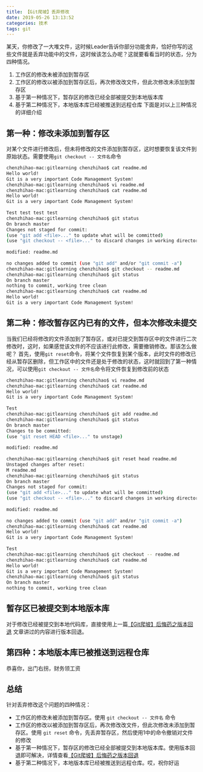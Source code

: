 ```yaml
---
title: 【Git爬坡】丢弃修改
date: 2019-05-26 13:13:52
categories: 技术
tags: git
---
```


某天，你修改了一大堆文件，这时候Leader告诉你部分功能舍弃，恰好你写的这些文件就是丢弃功能中的文件，这时候该怎么办呢？这就要看看当时的状态，分为四种情况。

1. 工作区的修改未被添加到暂存区
2. 工作区的修改以被添加到暂存区后，再次修改改文件，但此次修改未添加到暂存区
3. 基于第一种情况下，暂存区的修改已经全部被提交到本地版本库
4. 基于第二种情况下，本地版本库已经被推送到远程仓库
下面是对以上三种情况的详细介绍

## 第一种：修改未添加到暂存区
对某个文件进行修改后，但未将修改的文件添加到暂存区，这时想要恢复该文件到原始状态。需要使用`git checkout -- 文件名`命令
```bash
chenzhihao-mac:gitlearning chenzhihao$ cat readme.md
Hello world!
Git is a very important Code Management System!
chenzhihao-mac:gitlearning chenzhihao$ vi readme.md
chenzhihao-mac:gitlearning chenzhihao$ cat readme.md
Hello world!
Git is a very important Code Management System!
 
Test test test test
chenzhihao-mac:gitlearning chenzhihao$ git status
On branch master
Changes not staged for commit:
(use "git add <file>..." to update what will be committed)
(use "git checkout -- <file>..." to discard changes in working directory)
 
modified: readme.md
 
no changes added to commit (use "git add" and/or "git commit -a")
chenzhihao-mac:gitlearning chenzhihao$ git checkout -- readme.md
chenzhihao-mac:gitlearning chenzhihao$ git status
On branch master
nothing to commit, working tree clean
chenzhihao-mac:gitlearning chenzhihao$ cat readme.md
Hello world!
Git is a very important Code Management System!
```

## 第二种：修改暂存区内已有的文件，但本次修改未提交

当我们已经将修改的文件添加到了暂存区，或对已提交到暂存区中的文件进行二次修改时，这时，如果感觉该文件的不应该进行此修改，需要撤销修改。那该怎么做呢？
首先，使用`git reset`命令，将某个文件恢复到某个版本，此时文件的修改已经从暂存区删除，但工作区中的文件还是处于修改的状态，这时就回到了第一种情况，可以使用`git checkout -- 文件名`命令将文件恢复到修改前的状态

```bash
chenzhihao-mac:gitlearning chenzhihao$ vi readme.md
chenzhihao-mac:gitlearning chenzhihao$ cat readme.md
Hello world!
Git is a very important Code Management System!
 
Test
chenzhihao-mac:gitlearning chenzhihao$ git add readme.md
chenzhihao-mac:gitlearning chenzhihao$ git status
On branch master
Changes to be committed:
(use "git reset HEAD <file>..." to unstage)
 
modified: readme.md
 
chenzhihao-mac:gitlearning chenzhihao$ git reset head readme.md
Unstaged changes after reset:
M readme.md
chenzhihao-mac:gitlearning chenzhihao$ git status
On branch master
Changes not staged for commit:
(use "git add <file>..." to update what will be committed)
(use "git checkout -- <file>..." to discard changes in working directory)
 
modified: readme.md
 
no changes added to commit (use "git add" and/or "git commit -a")
chenzhihao-mac:gitlearning chenzhihao$ cat readme.md
Hello world!
Git is a very important Code Management System!
 
Test
chenzhihao-mac:gitlearning chenzhihao$ git checkout -- readme.md
chenzhihao-mac:gitlearning chenzhihao$ cat readme.md
Hello world!
Git is a very important Code Management System!
chenzhihao-mac:gitlearning chenzhihao$ git status
On branch master
nothing to commit, working tree clean
```

## 暂存区已被提交到本地版本库
对于修改已经被提交到本地代码库，直接使用上一篇[【Git爬坡】后悔药之版本回退](/2019/05/26/【Git爬坡】后悔药之版本回退/) 文章讲过的内容进行版本回退。

## 第四种：本地版本库已被推送到远程仓库
恭喜你，出门右拐，财务领工资

## 总结
针对丢弃修改这个问题的四种情况：

- 工作区的修改未被添加到暂存区。使用 `git checkout -- 文件名` 命令
- 工作区的修改以被添加到暂存区后，再次修改改文件，但此次修改未添加到暂存区。使用 `git reset` 命令，先丢弃暂存区，然后使用1中的命令撤销对文件的修改
- 基于第一种情况下，暂存区的修改已经全部被提交到本地版本库。使用版本回退即可解决，详情查看[【Git爬坡】后悔药之版本回退](/2019/05/26/【Git爬坡】后悔药之版本回退/)
- 基于第二种情况下，本地版本库已经被推送到远程仓库。哎，祝你好运